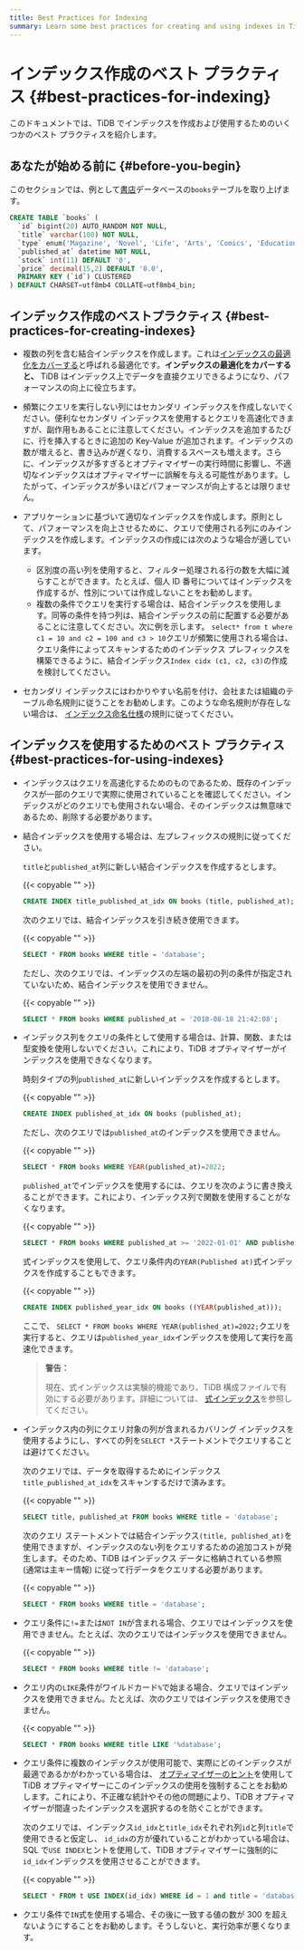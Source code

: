 ```yaml
---
title: Best Practices for Indexing
summary: Learn some best practices for creating and using indexes in TiDB.
---
```


<!-- markdownlint-disable MD029 -->

# インデックス作成のベスト プラクティス {#best-practices-for-indexing}

このドキュメントでは、TiDB でインデックスを作成および使用するためのいくつかのベスト プラクティスを紹介します。

## あなたが始める前に {#before-you-begin}

このセクションでは、例として[書店](/develop/dev-guide-bookshop-schema-design.md)データベースの`books`テーブルを取り上げます。

```sql
CREATE TABLE `books` (
  `id` bigint(20) AUTO_RANDOM NOT NULL,
  `title` varchar(100) NOT NULL,
  `type` enum('Magazine', 'Novel', 'Life', 'Arts', 'Comics', 'Education & Reference', 'Humanities & Social Sciences', 'Science & Technology', 'Kids', 'Sports') NOT NULL,
  `published_at` datetime NOT NULL,
  `stock` int(11) DEFAULT '0',
  `price` decimal(15,2) DEFAULT '0.0',
  PRIMARY KEY (`id`) CLUSTERED
) DEFAULT CHARSET=utf8mb4 COLLATE=utf8mb4_bin;
```

## インデックス作成のベストプラクティス {#best-practices-for-creating-indexes}

-   複数の列を含む結合インデックスを作成します。これは[インデックスの最適化をカバーする](/explain-indexes.md#indexreader)と呼ばれる最適化です。**インデックスの最適化をカバーすると、** TiDB はインデックス上でデータを直接クエリできるようになり、パフォーマンスの向上に役立ちます。

-   頻繁にクエリを実行しない列にはセカンダリ インデックスを作成しないでください。便利なセカンダリ インデックスを使用するとクエリを高速化できますが、副作用もあることに注意してください。インデックスを追加するたびに、行を挿入するときに追加の Key-Value が追加されます。インデックスの数が増えると、書き込みが遅くなり、消費するスペースも増えます。さらに、インデックスが多すぎるとオプティマイザーの実行時間に影響し、不適切なインデックスはオプティマイザーに誤解を与える可能性があります。したがって、インデックスが多いほどパフォーマンスが向上するとは限りません。

-   アプリケーションに基づいて適切なインデックスを作成します。原則として、パフォーマンスを向上させるために、クエリで使用される列にのみインデックスを作成します。インデックスの作成には次のような場合が適しています。

    -   区別度の高い列を使用すると、フィルター処理される行の数を大幅に減らすことができます。たとえば、個人 ID 番号についてはインデックスを作成するが、性別については作成しないことをお勧めします。
    -   複数の条件でクエリを実行する場合は、結合インデックスを使用します。同等の条件を持つ列は、結合インデックスの前に配置する必要があることに注意してください。次に例を示します。 `select* from t where c1 = 10 and c2 = 100 and c3 > 10`クエリが頻繁に使用される場合は、クエリ条件によってスキャンするためのインデックス プレフィックスを構築できるように、結合インデックス`Index cidx (c1, c2, c3)`の作成を検討してください。

-   セカンダリ インデックスにはわかりやすい名前を付け、会社または組織のテーブル命名規則に従うことをお勧めします。このような命名規則が存在しない場合は、 [インデックス命名仕様](/develop/dev-guide-object-naming-guidelines.md)の規則に従ってください。

## インデックスを使用するためのベスト プラクティス {#best-practices-for-using-indexes}

-   インデックスはクエリを高速化するためのものであるため、既存のインデックスが一部のクエリで実際に使用されていることを確認してください。インデックスがどのクエリでも使用されない場合、そのインデックスは無意味であるため、削除する必要があります。

-   結合インデックスを使用する場合は、左プレフィックスの規則に従ってください。

    `title`と`published_at`列に新しい結合インデックスを作成するとします。

    {{< copyable "" >}}

    ```sql
    CREATE INDEX title_published_at_idx ON books (title, published_at);
    ```

    次のクエリでは、結合インデックスを引き続き使用できます。

    {{< copyable "" >}}

    ```sql
    SELECT * FROM books WHERE title = 'database';
    ```

    ただし、次のクエリでは、インデックスの左端の最初の列の条件が指定されていないため、結合インデックスを使用できません。

    {{< copyable "" >}}

    ```sql
    SELECT * FROM books WHERE published_at = '2018-08-18 21:42:08';
    ```

-   インデックス列をクエリの条件として使用する場合は、計算、関数、または型変換を使用しないでください。これにより、TiDB オプティマイザーがインデックスを使用できなくなります。

    時刻タイプの列`published_at`に新しいインデックスを作成するとします。

    {{< copyable "" >}}

    ```sql
    CREATE INDEX published_at_idx ON books (published_at);
    ```

    ただし、次のクエリでは`published_at`のインデックスを使用できません。

    {{< copyable "" >}}

    ```sql
    SELECT * FROM books WHERE YEAR(published_at)=2022;
    ```

    `published_at`でインデックスを使用するには、クエリを次のように書き換えることができます。これにより、インデックス列で関数を使用することがなくなります。

    {{< copyable "" >}}

    ```sql
    SELECT * FROM books WHERE published_at >= '2022-01-01' AND published_at < '2023-01-01';
    ```

    式インデックスを使用して、クエリ条件内の`YEAR(Published at)`式インデックスを作成することもできます。

    {{< copyable "" >}}

    ```sql
    CREATE INDEX published_year_idx ON books ((YEAR(published_at)));
    ```

    ここで、 `SELECT * FROM books WHERE YEAR(published_at)=2022;`クエリを実行すると、クエリは`published_year_idx`インデックスを使用して実行を高速化できます。

    > **警告：**
    >
    > 現在、式インデックスは実験的機能であり、TiDB 構成ファイルで有効にする必要があります。詳細については、 [式インデックス](/sql-statements/sql-statement-create-index.md#expression-index)を参照してください。

-   インデックス内の列にクエリ対象の列が含まれるカバリング インデックスを使用するようにし、すべての列を`SELECT *`ステートメントでクエリすることは避けてください。

    次のクエリでは、データを取得するためにインデックス`title_published_at_idx`をスキャンするだけで済みます。

    {{< copyable "" >}}

    ```sql
    SELECT title, published_at FROM books WHERE title = 'database';
    ```

    次のクエリ ステートメントでは結合インデックス`(title, published_at)`を使用できますが、インデックスのない列をクエリするための追加コストが発生します。そのため、TiDB はインデックス データに格納されている参照 (通常は主キー情報) に従って行データをクエリする必要があります。

    {{< copyable "" >}}

    ```sql
    SELECT * FROM books WHERE title = 'database';
    ```

-   クエリ条件に`!=`または`NOT IN`が含まれる場合、クエリではインデックスを使用できません。たとえば、次のクエリではインデックスを使用できません。

    {{< copyable "" >}}

    ```sql
    SELECT * FROM books WHERE title != 'database';
    ```

-   クエリ内の`LIKE`条件がワイルドカード`%`で始まる場合、クエリではインデックスを使用できません。たとえば、次のクエリではインデックスを使用できません。

    {{< copyable "" >}}

    ```sql
    SELECT * FROM books WHERE title LIKE '%database';
    ```

-   クエリ条件に複数のインデックスが使用可能で、実際にどのインデックスが最適であるかがわかっている場合は、 [オプティマイザーのヒント](/optimizer-hints.md)を使用して TiDB オプティマイザーにこのインデックスの使用を強制することをお勧めします。これにより、不正確な統計やその他の問題により、TiDB オプティマイザーが間違ったインデックスを選択するのを防ぐことができます。

    次のクエリでは、インデックス`id_idx`と`title_idx`それぞれ列`id`と列`title`で使用できると仮定し、 `id_idx`の方が優れていることがわかっている場合は、SQL で`USE INDEX`ヒントを使用して、TiDB オプティマイザーに強制的に`id_idx`インデックスを使用させることができます。

    {{< copyable "" >}}

    ```sql
    SELECT * FROM t USE INDEX(id_idx) WHERE id = 1 and title = 'database';
    ```

-   クエリ条件で`IN`式を使用する場合、その後に一致する値の数が 300 を超えないようにすることをお勧めします。そうしないと、実行効率が悪くなります。
